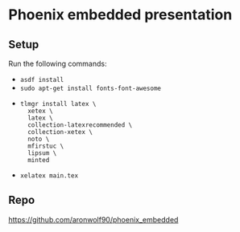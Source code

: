 # Phoenix embedded presentation

## Setup

Run the following commands:
* `asdf install`
* `sudo apt-get install fonts-font-awesome`
* ```
  tlmgr install latex \
    xetex \
    latex \
    collection-latexrecommended \
    collection-xetex \
    noto \
    mfirstuc \
    lipsum \
    minted
  ```
* `xelatex main.tex`

## Repo

https://github.com/aronwolf90/phoenix_embedded
